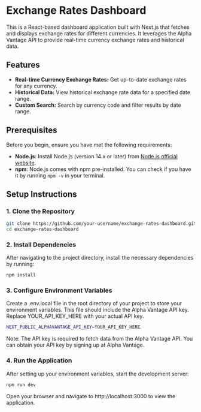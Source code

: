 # Exchange Rates Dashboard

This is a React-based dashboard application built with Next.js that fetches and displays exchange rates for different currencies. It leverages the Alpha Vantage API to provide real-time currency exchange rates and historical data.

## Features

- **Real-time Currency Exchange Rates:** Get up-to-date exchange rates for any currency.
- **Historical Data:** View historical exchange rate data for a specified date range.
- **Custom Search:** Search by currency code and filter results by date range.

## Prerequisites

Before you begin, ensure you have met the following requirements:

- **Node.js**: Install Node.js (version 14.x or later) from [Node.js official website](https://nodejs.org/).
- **npm**: Node.js comes with npm pre-installed. You can check if you have it by running `npm -v` in your terminal.

## Setup Instructions

### 1. Clone the Repository

```bash
git clone https://github.com/your-username/exchange-rates-dashboard.git
cd exchange-rates-dashboard
```

### 2. Install Dependencies

After navigating to the project directory, install the necessary dependencies by running:

```bash
npm install
```

### 3. Configure Environment Variables

Create a .env.local file in the root directory of your project to store your environment variables. This file should include the Alpha Vantage API key. Replace YOUR_API_KEY_HERE with your actual API key.

```bash
NEXT_PUBLIC_ALPHAVANTAGE_API_KEY=YOUR_API_KEY_HERE
```

Note: The API key is required to fetch data from the Alpha Vantage API. You can obtain your API key by signing up at Alpha Vantage.

### 4. Run the Application

After setting up your environment variables, start the development server:

```bash
npm run dev
```

Open your browser and navigate to http://localhost:3000 to view the application.
